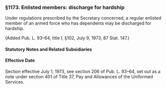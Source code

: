 ### §1173. Enlisted members: discharge for hardship ###

Under regulations prescribed by the Secretary concerned, a regular enlisted member of an armed force who has dependents may be discharged for hardship.

(Added Pub. L. 93–64, title I, §102, July 9, 1973, 87 Stat. 147.)

#### **Statutory Notes and Related Subsidiaries** ####

#### Effective Date ####

Section effective July 1, 1973, see section 206 of Pub. L. 93–64, set out as a note under section 401 of Title 37, Pay and Allowances of the Uniformed Services.